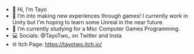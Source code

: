 - 👋 Hi, I’m Tayo
- 👀 I’m into making new experiences through games! I currently work in Unity but I'm hoping to learn some Unreal in the near future.
- 🌱 I’m currently studying for a Msc Computer Games Programming.
- 💻 Socials: @TayoTwo_ on Twitter and Insta
- 🌐 Itch Page: https://tayotwo.itch.io/
